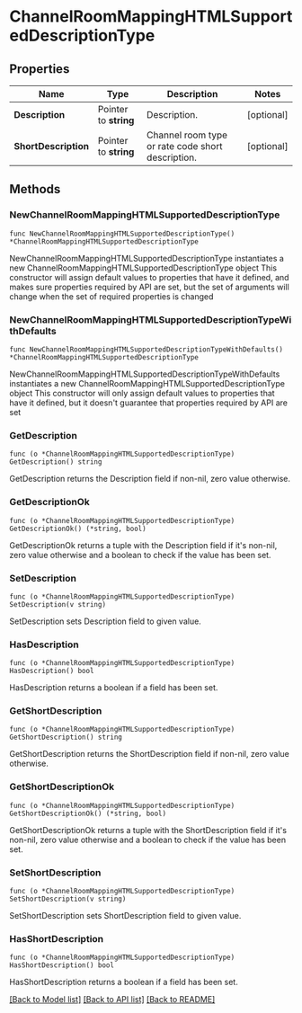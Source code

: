 # ChannelRoomMappingHTMLSupportedDescriptionType

## Properties

Name | Type | Description | Notes
------------ | ------------- | ------------- | -------------
**Description** | Pointer to **string** | Description. | [optional] 
**ShortDescription** | Pointer to **string** | Channel room type or rate code short description. | [optional] 

## Methods

### NewChannelRoomMappingHTMLSupportedDescriptionType

`func NewChannelRoomMappingHTMLSupportedDescriptionType() *ChannelRoomMappingHTMLSupportedDescriptionType`

NewChannelRoomMappingHTMLSupportedDescriptionType instantiates a new ChannelRoomMappingHTMLSupportedDescriptionType object
This constructor will assign default values to properties that have it defined,
and makes sure properties required by API are set, but the set of arguments
will change when the set of required properties is changed

### NewChannelRoomMappingHTMLSupportedDescriptionTypeWithDefaults

`func NewChannelRoomMappingHTMLSupportedDescriptionTypeWithDefaults() *ChannelRoomMappingHTMLSupportedDescriptionType`

NewChannelRoomMappingHTMLSupportedDescriptionTypeWithDefaults instantiates a new ChannelRoomMappingHTMLSupportedDescriptionType object
This constructor will only assign default values to properties that have it defined,
but it doesn't guarantee that properties required by API are set

### GetDescription

`func (o *ChannelRoomMappingHTMLSupportedDescriptionType) GetDescription() string`

GetDescription returns the Description field if non-nil, zero value otherwise.

### GetDescriptionOk

`func (o *ChannelRoomMappingHTMLSupportedDescriptionType) GetDescriptionOk() (*string, bool)`

GetDescriptionOk returns a tuple with the Description field if it's non-nil, zero value otherwise
and a boolean to check if the value has been set.

### SetDescription

`func (o *ChannelRoomMappingHTMLSupportedDescriptionType) SetDescription(v string)`

SetDescription sets Description field to given value.

### HasDescription

`func (o *ChannelRoomMappingHTMLSupportedDescriptionType) HasDescription() bool`

HasDescription returns a boolean if a field has been set.

### GetShortDescription

`func (o *ChannelRoomMappingHTMLSupportedDescriptionType) GetShortDescription() string`

GetShortDescription returns the ShortDescription field if non-nil, zero value otherwise.

### GetShortDescriptionOk

`func (o *ChannelRoomMappingHTMLSupportedDescriptionType) GetShortDescriptionOk() (*string, bool)`

GetShortDescriptionOk returns a tuple with the ShortDescription field if it's non-nil, zero value otherwise
and a boolean to check if the value has been set.

### SetShortDescription

`func (o *ChannelRoomMappingHTMLSupportedDescriptionType) SetShortDescription(v string)`

SetShortDescription sets ShortDescription field to given value.

### HasShortDescription

`func (o *ChannelRoomMappingHTMLSupportedDescriptionType) HasShortDescription() bool`

HasShortDescription returns a boolean if a field has been set.


[[Back to Model list]](../README.md#documentation-for-models) [[Back to API list]](../README.md#documentation-for-api-endpoints) [[Back to README]](../README.md)


